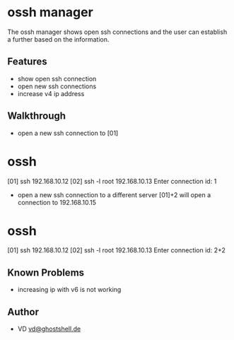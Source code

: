 
ossh manager
=============

The ossh manager shows open ssh connections and the user can establish a further based on the information.

Features
-------

* show open ssh connection
* open new ssh connections
* increase v4 ip address

Walkthrough
-------

* open a new ssh connection to [01]
# ossh
[01] ssh 192.168.10.12
[02] ssh -l root 192.168.10.13
Enter connection id: 1

* open a new ssh connection to a different server [01]+2 will open a connection to 192.168.10.15
# ossh
[01] ssh 192.168.10.12
[02] ssh -l root 192.168.10.13
Enter connection id: 2+2

Known Problems
-------

* increasing ip with v6 is not working

Author
-------

* VD <vd@ghostshell.de>

